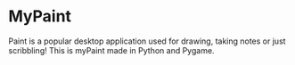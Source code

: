 # MyPaint
Paint is a popular desktop application used for drawing, taking notes or just scribbling!
This is myPaint made in Python and Pygame.

